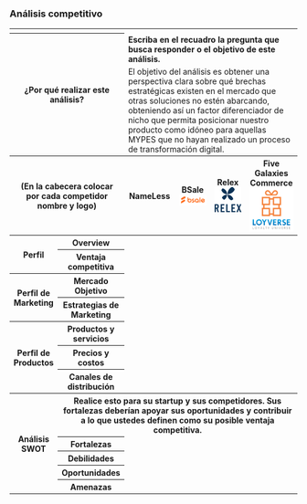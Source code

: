 ### Análisis competitivo

<table>
    <thead>
        <tr>
            <th colspan="6" scope="column"></th>
        </tr>
        <tr>
            <th colspan="2" rowspan="2" scope="row">¿Por qué realizar este análisis?</th>
            <td colspan="4"><strong>Escriba en el recuadro la pregunta que busca responder o el objetivo de este análisis.<strong></td>
        </tr>
        <tr>
            <td colspan="4">El objetivo del análisis es obtener una perspectiva clara sobre qué brechas estratégicas existen en el mercado que otras soluciones no estén abarcando, obteniendo así un factor diferenciador de nicho que permita posicionar nuestro producto como idóneo para aquellas MYPES que no hayan realizado un proceso de transformación digital.</td>
        </tr>
        <tr>
            <th colspan="2" scope="row">(En la cabecera colocar por cada competidor nombre y logo)</th>
            <th scope="column" style="width: 20%; text-align: center;">NameLess<img src=""></th>
            <th scope="column" style="width: 20%; text-align: center;">BSale<img src="../../../img/elicitation/startups/bsale.png"></th>
            <th scope="column" style="width: 20%; text-align: center;">Relex<img src="../../../img/elicitation/startups/relex.png"></th>
            <th scope="column" style="width: 20%; text-align: center;">Five Galaxies Commerce<img src="../../../img/elicitation/startups/loyverse.png"></th>
        </tr>
    </thead>
    <tbody>
        <tr>
            <th scope="row" rowspan="2">Perfil</th>
            <th scope="row">Overview</th>
            <td></td>
            <td></td>
            <td></td>
            <td></td>
        </tr>
        <tr>
            <th scope="row">Ventaja competitiva</th>
            <td></td>
            <td></td>
            <td></td>
            <td></td>
        </tr>
        <tr>
            <th scope="row" rowspan="2">Perfil de Marketing</th>
            <th scope="row">Mercado Objetivo</th>
            <td></td>
            <td></td>
            <td></td>
            <td></td>
        </tr>
        <tr>
            <th scope="row">Estrategias de Marketing</th>
            <td></td>
            <td></td>
            <td></td>
            <td></td>
        </tr>
        <tr>
            <th scope="row" rowspan="3">Perfil de Productos</th>
            <th scope="row">Productos y servicios</th>
            <td></td>
            <td></td>
            <td></td>
            <td></td>
        </tr>
        <tr>
            <th scope="row">Precios y costos</th>
            <td></td>
            <td></td>
            <td></td>
            <td></td>
        </tr>
        <tr>
            <th scope="row">Canales de distribución</th>
            <td></td>
            <td></td>
            <td></td>
            <td></td>
        </tr>
        <tr>
            <th scope="row" rowspan="5">Análisis SWOT</th>
            <th scope="col" colspan="5">Realice esto para su startup y sus competidores. Sus fortalezas deberían apoyar sus oportunidades y contribuir a lo que ustedes definen como su posible ventaja competitiva.</th>
        </tr>
        <tr>
            <th scope="row">Fortalezas</th>
            <td></td>
            <td></td>
            <td></td>
            <td></td>
        </tr>
        <tr>
            <th scope="row">Debilidades</th>
            <td></td>
            <td></td>
            <td></td>
            <td></td>
        </tr>
        <tr>
            <th scope="row">Oportunidades</th>
            <td></td>
            <td></td>
            <td></td>
            <td></td>
        </tr>
        <tr>
            <th scope="row">Amenazas</th>
            <td></td>
            <td></td>
            <td></td>
            <td></td>
        </tr>
    </tbody>
</table>
